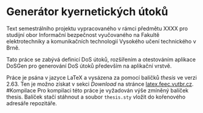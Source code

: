 # Generátor kyernetických útoků
Text semestrálního projektu vypracovaného v rámci předmětu XXXX pro studijní obor Informační bezpečnost vyučovaného na Fakultě elektrotechniky a komunikačních technologií Vysokého učení technického v Brně.

Tato práce se zabývá definicí DoS útoků, rozšířením a otestováním aplikace DoSGen pro generování DoS útoků především na aplikační vrstvě.

Práce je psána v jazyce LaTeX a vysázena za pomocí balíčků *thesis* ve verzi 2.63. Ten je možno získat v sekci *Download* na stránce [latex.feec.vutbr.cz](http://latex.feec.vutbr.cz).
#Kompilace
Pro kompilaci této práce je vyžadován výše zmíněný balíček thesis. Balíček stačí stáhnout a soubor `thesis.sty` vložit do kořenového adresáře repozitáře.

